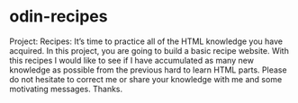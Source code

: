 # odin-recipes
Project: Recipes: It’s time to practice all of the HTML knowledge you have acquired. In this project, you are going to build a basic recipe website.
With this recipes I would like to see if I have accumulated as many new knowledge as possible from the previous hard to learn HTML parts. 
Please do not hesitate to correct me or share your knowledge with me and some motivating messages. 
Thanks. 
